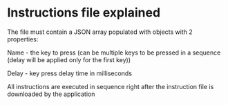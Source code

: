 # Instructions file explained

The file must contain a JSON array populated with objects with 2 properties:

Name - the key to press (can be multiple keys to be pressed in a sequence (delay will be applied only for the first key))

Delay - key press delay time in milliseconds

All instructions are executed in sequence right after the instruction file is downloaded by the application
